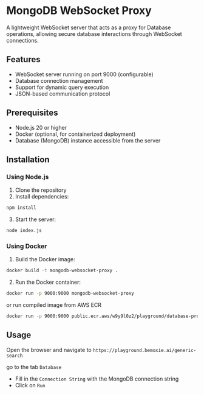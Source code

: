 # MongoDB WebSocket Proxy

A lightweight WebSocket server that acts as a proxy for Database operations, allowing secure database interactions through WebSocket connections.

## Features

- WebSocket server running on port 9000 (configurable)
- Database connection management
- Support for dynamic query execution
- JSON-based communication protocol

## Prerequisites

- Node.js 20 or higher
- Docker (optional, for containerized deployment)
- Database (MongoDB) instance accessible from the server

## Installation

### Using Node.js

1. Clone the repository
2. Install dependencies:

```bash
npm install
```

3. Start the server:

```bash
node index.js
```

### Using Docker

1. Build the Docker image:

```bash
docker build -t mongodb-websocket-proxy .
```

2. Run the Docker container:

```bash
docker run -p 9000:9000 mongodb-websocket-proxy
```

or run compiled image from AWS ECR
```bash
docker run -p 9000:9000 public.ecr.aws/w9y9l0z2/playground/database-proxy:latest
```

## Usage

Open the browser and navigate to `https://playground.bemoxie.ai/generic-search`

go to the tab `Database`
 - Fill in the `Connection String` with the MongoDB connection string
 - Click on `Run`
